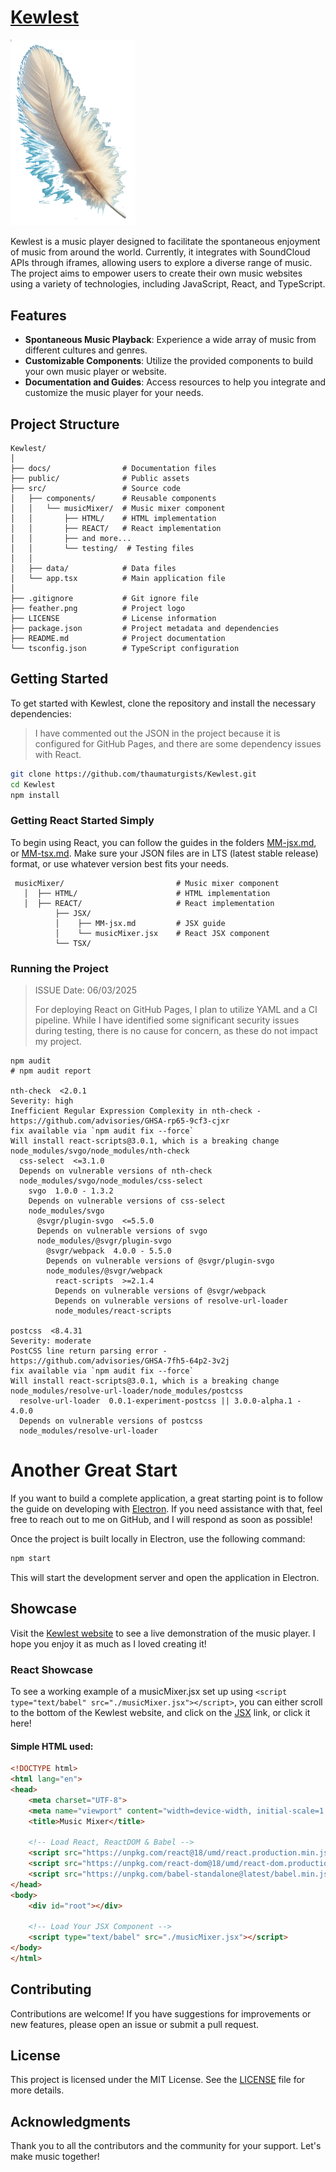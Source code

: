 # [Kewlest](https://thaumaturgists.github.io/Kewlest/)

<img src="feather.png" alt="Kewlest Logo" width="200"/>

Kewlest is a music player designed to facilitate the spontaneous enjoyment of music from around the world. Currently, it integrates with SoundCloud APIs through iframes, allowing users to explore a diverse range of music. The project aims to empower users to create their own music websites using a variety of technologies, including JavaScript, React, and TypeScript.

## Features

- **Spontaneous Music Playback**: Experience a wide array of music from different cultures and genres.
- **Customizable Components**: Utilize the provided components to build your own music player or website.
- **Documentation and Guides**: Access resources to help you integrate and customize the music player for your needs.

## Project Structure

```
Kewlest/
│
├── docs/                # Documentation files
├── public/              # Public assets
├── src/                 # Source code
│   ├── components/      # Reusable components
│   │   └── musicMixer/  # Music mixer component
│   │       ├── HTML/    # HTML implementation
│   │       ├── REACT/   # React implementation
│   │       ├── and more...
│   │       └── testing/  # Testing files
│   │
│   ├── data/            # Data files
│   └── app.tsx          # Main application file
│
├── .gitignore           # Git ignore file
├── feather.png          # Project logo
├── LICENSE              # License information
├── package.json         # Project metadata and dependencies
├── README.md            # Project documentation
└── tsconfig.json        # TypeScript configuration
```

## Getting Started

To get started with Kewlest, clone the repository and install the necessary dependencies:
> I have commented out the JSON in the project because it is configured for GitHub Pages, and there are some dependency issues with React.
```bash
git clone https://github.com/thaumaturgists/Kewlest.git
cd Kewlest
npm install
```
### Getting React Started Simply

To begin using React, you can follow the guides in the folders [MM-jsx.md](https://github.com/thaumaturgists/Kewlest/blob/main/src/components/MusicMixer/React/JSX/MM-jsx.md), or [MM-tsx.md](https://github.com/thaumaturgists/Kewlest/blob/main/src/components/MusicMixer/React/TSX/MM-tsx.md). Make sure your JSON files are in LTS (latest stable release) format, or use whatever version best fits your needs.
```
 musicMixer/                         # Music mixer component
   │  ├── HTML/                      # HTML implementation
   │  ├── REACT/                     # React implementation
          ├── JSX/
          │    ├── MM-jsx.md         # JSX guide
          │    └── musicMixer.jsx    # React JSX component
          └── TSX/
```

### Running the Project
> ISSUE Date: 06/03/2025
> 
> For deploying React on GitHub Pages, I plan to utilize YAML and a CI pipeline. While I have identified some significant security issues during testing, there is no cause for concern, as these do not impact my project.
```bah
npm audit
# npm audit report

nth-check  <2.0.1
Severity: high
Inefficient Regular Expression Complexity in nth-check - https://github.com/advisories/GHSA-rp65-9cf3-cjxr
fix available via `npm audit fix --force`
Will install react-scripts@3.0.1, which is a breaking change
node_modules/svgo/node_modules/nth-check
  css-select  <=3.1.0
  Depends on vulnerable versions of nth-check
  node_modules/svgo/node_modules/css-select
    svgo  1.0.0 - 1.3.2
    Depends on vulnerable versions of css-select
    node_modules/svgo
      @svgr/plugin-svgo  <=5.5.0
      Depends on vulnerable versions of svgo
      node_modules/@svgr/plugin-svgo
        @svgr/webpack  4.0.0 - 5.5.0
        Depends on vulnerable versions of @svgr/plugin-svgo
        node_modules/@svgr/webpack
          react-scripts  >=2.1.4
          Depends on vulnerable versions of @svgr/webpack
          Depends on vulnerable versions of resolve-url-loader
          node_modules/react-scripts

postcss  <8.4.31
Severity: moderate
PostCSS line return parsing error - https://github.com/advisories/GHSA-7fh5-64p2-3v2j
fix available via `npm audit fix --force`
Will install react-scripts@3.0.1, which is a breaking change
node_modules/resolve-url-loader/node_modules/postcss
  resolve-url-loader  0.0.1-experiment-postcss || 3.0.0-alpha.1 - 4.0.0
  Depends on vulnerable versions of postcss
  node_modules/resolve-url-loader
```
# Another Great Start

If you want to build a complete application, a great starting point is to follow the guide on developing with [Electron](https://www.electronjs.org/docs/latest/development/build-instructions-gn). If you need assistance with that, feel free to reach out to me on GitHub, and I will respond as soon as possible!

Once the project is built locally in Electron, use the following command:

```bash
npm start
```

This will start the development server and open the application in Electron.

## Showcase

Visit the [Kewlest website](https://thaumaturgists.github.io/Kewlest/) to see a live demonstration of the music player. I hope you enjoy it as much as I loved creating it!

### React Showcase

To see a working example of a musicMixer.jsx set up using ```<script type="text/babel" src="./musicMixer.jsx"></script>```, you can either scroll to the bottom of the Kewlest website, and click on the [JSX](https://thaumaturgists.github.io/Kewlest/jsx-example.html) link, or click it here!
#### Simple HTML used:
```html
<!DOCTYPE html>
<html lang="en">
<head>
    <meta charset="UTF-8">
    <meta name="viewport" content="width=device-width, initial-scale=1.0">
    <title>Music Mixer</title>
    
    <!-- Load React, ReactDOM & Babel -->
    <script src="https://unpkg.com/react@18/umd/react.production.min.js"></script>
    <script src="https://unpkg.com/react-dom@18/umd/react-dom.production.min.js"></script>
    <script src="https://unpkg.com/babel-standalone@latest/babel.min.js"></script>
</head>
<body>
    <div id="root"></div>

    <!-- Load Your JSX Component -->
    <script type="text/babel" src="./musicMixer.jsx"></script>
</body>
</html>
```

## Contributing

Contributions are welcome! If you have suggestions for improvements or new features, please open an issue or submit a pull request.

## License

This project is licensed under the MIT License. See the [LICENSE](LICENSE) file for more details.

## Acknowledgments

Thank you to all the contributors and the community for your support. Let's make music together!
